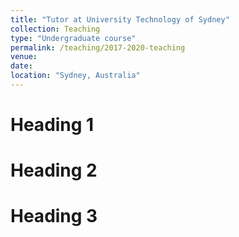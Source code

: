 ```yaml
---
title: "Tutor at University Technology of Sydney"
collection: Teaching
type: "Undergraduate course"
permalink: /teaching/2017-2020-teaching
venue:
date: 
location: "Sydney, Australia"
---
```



Heading 1
======

Heading 2
======

Heading 3
======
